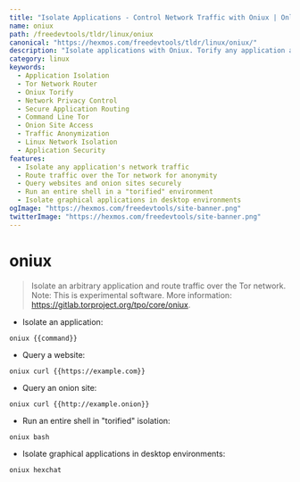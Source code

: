```yaml
---
title: "Isolate Applications - Control Network Traffic with Oniux | Online Free DevTools by Hexmos"
name: oniux
path: /freedevtools/tldr/linux/oniux
canonical: "https://hexmos.com/freedevtools/tldr/linux/oniux/"
description: "Isolate applications with Oniux. Torify any application and route traffic securely over the Tor network for enhanced privacy and security. Free online tool, no registration required."
category: linux
keywords:
  - Application Isolation
  - Tor Network Router
  - Oniux Torify
  - Network Privacy Control
  - Secure Application Routing
  - Command Line Tor
  - Onion Site Access
  - Traffic Anonymization
  - Linux Network Isolation
  - Application Security
features:
  - Isolate any application's network traffic
  - Route traffic over the Tor network for anonymity
  - Query websites and onion sites securely
  - Run an entire shell in a "torified" environment
  - Isolate graphical applications in desktop environments
ogImage: "https://hexmos.com/freedevtools/site-banner.png"
twitterImage: "https://hexmos.com/freedevtools/site-banner.png"
---
```


# oniux

> Isolate an arbitrary application and route traffic over the Tor network.
> Note: This is experimental software.
> More information: <https://gitlab.torproject.org/tpo/core/oniux>.

- Isolate an application:

`oniux {{command}}`

- Query a website:

`oniux curl {{https://example.com}}`

- Query an onion site:

`oniux curl {{http://example.onion}}`

- Run an entire shell in "torified" isolation:

`oniux bash`

- Isolate graphical applications in desktop environments:

`oniux hexchat`
